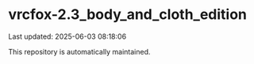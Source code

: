 # vrcfox-2.3_body_and_cloth_edition

Last updated: 2025-06-03 08:18:06

This repository is automatically maintained.
